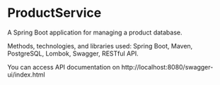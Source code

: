 # ProductService
A Spring Boot application for managing a product database.

Methods, technologies, and libraries used: Spring Boot, Maven, PostgreSQL, Lombok, Swagger, RESTful API.

You can access API documentation on http://localhost:8080/swagger-ui/index.html
